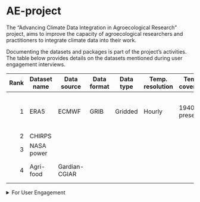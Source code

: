 # AE-project
The “Advancing Climate Data Integration in Agroecological Research” project, aims to improve the capacity of agroecological researchers and practitioners to integrate climate data into their work.

Documenting the datasets and packages is part of the project’s activities. The table below provides details on the datasets mentioned during user engagement interviews. 


| Rank | Dataset name  | Data source | Data format | Data type | Temp. resolution | Temp. coverage | Update freq | H. resolution | Variable | Perm | APIs | Package | Doc | 
|-----:|---------------|-------------|-------------|-----------|------------------|----------------|-------------|---------------|----------|------|------|---------|-----|
|     1|  ERA5         | ECMWF       | GRIB        | Gridded   | Hourly           | 1940 to present| Daily       | 0.25 x 0.25 degrees for the reanalysis              | Total precipitation, Sea surface temperature,...         | Register/ create account      | [Link](https://cds.climate.copernicus.eu/how-to-api)     | cdsapi (Python)  | [Link](https://confluence.ecmwf.int/display/CKB/ERA5%3A+data+documentation)    |
|     2|  CHIRPS       |             |             |           |                  |                |             |               |          |      |      |         |     |
|     3|  NASA power   |             |             |           |                  |                |             |               |          |      |      |         |     |
|     4|  Agri-food    | Gardian-CGIAR         |             |           |                  |                |             |               | Agri-food data |      |  [Link](https://documenter.getpostman.com/view/15684001/2s9YBz3ajj) ; [Link](https://gardian.cgiar.org/api)   |         | [Link](https://gardian.cgiar.org/maps/)    |

<details>
<summary> For User Engagement </summary>

| PERSONA | STAKEHOLDER  | CONTACT     | EMAIL       | DATE      | REGION           | INTERV.        | STATUS      | COMMENTS      |  
|---------|--------------|-------------|-------------|-----------|------------------|----------------|-------------|---------------|
| Scientist | AIMS RIC   | Dr. Mouhamadou Bamba Sylla| msylla@aimsric.org| Rwanda           |                  |                |             |               |     
| Policy Advisor  | Agrimet             |             |             |           |                  |                |             |               |   
| Policy Advisor   | ICPAC  |             |             |           |                  |                |             |               |   
| Policy Advisor|  Met service   |             |             |           |                  |                |             |               |    
| Policy Advisor   | RICA  | Dr. Magnifique Ndambe Nzaramba | mnzaramba@rica.rw| Rwanda| | | | |
| Policy Advisor    | RAB | | | | | | | |
| Policy Advisor    | REMA| | | | | | | |
| Policy Advisor  | GIZ | Olivier Niyompuhwe | olivier.niyompuhwe@giz.de | Rwanda | | | | |
| Policy Advisor   | SADEC| | | | | | | |

</details>

